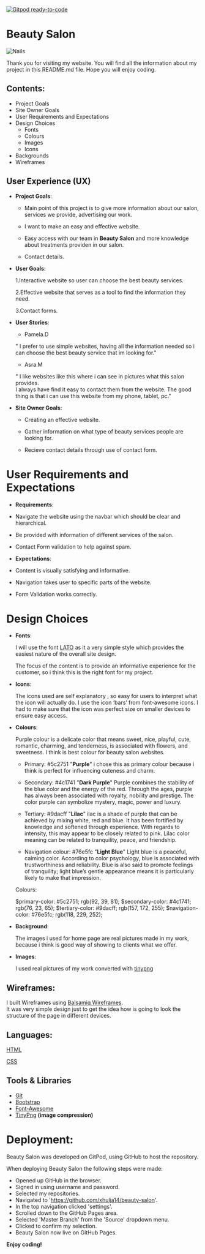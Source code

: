
[![Gitpod ready-to-code](https://img.shields.io/badge/Gitpod-ready--to--code-blue?logo=gitpod)](https://gitpod.io/#https://github.com/xhulja14/Xhulja-s-Beauty-Salon)


<!-- Heading-->
#  Beauty Salon


<!--Images-->

![Nails](https://c6b5e9d1-55e9-4e7e-845b-8fd2c4dc0ff9.ws-eu01.gitpod.io/mini-browser/workspace/beauty-salon/assets/css/images/image-2.jpeg)

Thank you for visiting my website. You will find all the information about my project in this README.md file.
Hope you will enjoy coding.

## Contents:
* Project Goals
* Site Owner Goals
* User Requirements and Expectations 
* Design Choices 
  * Fonts
   * Colours
   * Images
   * Icons
 * Backgrounds
 * Wireframes

## User Experience (UX)

<!--UL-->
* __Project Goals__: 
  
   *  Main point of this project is to give more information about our salon,
   services we provide, advertising our work.

   * I want to make an easy and effective website.
                                       <!--Strong-->
   * Easy access with our  team in __Beauty Salon__ and more knowledge about treatments providen in our salon.

   * Contact details.







<!--OL-->
* __User Goals__:
  
  1.Interactive website so user can choose the best beauty services.


  2.Effective website that serves as a tool to find the information they need.


  3.Contact forms.









* __User Stories__:
  
   * Pamela.D 

  " I prefer to use simple websites,
   having all the information needed so i can choose the best beauty service that im looking for."


  * Asra.M 

  " I like websites like this where i can see in pictures what this salon provides.    
    I always have find it easy to contact them from the website.
    The good thing is that i can use this website from my phone, tablet, pc."







* __Site Owner Goals__:

  * Creating an effective website.

  * Gather information on what type of beauty services people are looking for.
  * Recieve contact details through use of contact form.




# User Requirements and Expectations

  * __Requirements__:


   * Navigate the website using the navbar which should be clear and hierarchical.
  
   * Be provided with information of different services of the salon.

   * Contact Form validation to help against spam.







  * __Expectations__:

  * Content is visually satisfying and informative.
  
  * Navigation takes user to specific parts of the website.

  * Form Validation works correctly.


# Design Choices

* __Fonts__:
  
  I will use the font [LATO](http://www.latofonts.com/lato-free-fonts/) as it  a very simple style which provides the easiest
   nature of the overall site design.
   
    The focus of the content is to provide an informative experience for the customer,
     so i think this is the right font for my project.

* __Icons__:
  
  The icons used are self explanatory , so easy for users to interpret what the icon will actually do. 
  I use the icon ‘bars’ from font-awesome icons.
 I had to make sure that the icon was perfect size on smaller devices to ensure easy access.

* __Colours__:
  
   Purple colour is a delicate color that means sweet, nice, 
   playful, cute, romantic, charming, and tenderness,
    is associated with flowers, and sweetness. 
    I think is best  colour for beauty salon websites.

   * Primary: #5c2751 "__Purple__" i chose this as primary colour because i think
   is perfect for influencing cuteness and charm.

   * Secondary: #4c1741 "__Dark Purple__"  Purple combines the stability of the blue color and the energy of the red. Through the ages, purple has always been associated with royalty, nobility and prestige. The color purple can symbolize mystery, magic, power and luxury.
  
   * Tertiary: #9dacff  "__Lilac__" ilac is a shade of purple that can be achieved by mixing white, red and blue. It has been fortified by knowledge and softened through experience. With regards to intensity, this may appear to be closely related to pink. Lilac color meaning can be related to tranquility, peace, and friendship.
  
   * Navigation colour: #76e5fc "__Light Blue__" Light blue is a peaceful, calming color. According to color psychology, blue is associated with trustworthiness and reliability. Blue is also said to promote feelings of tranquility; light blue’s gentle appearance means it is particularly likely to make that impression.

    Colours:

    $primary-color: #5c2751; rgb(92, 39, 81);
    $secondary-color: #4c1741; rgb(76, 23, 65);
    $tertiary-color: #9dacff; rgb(157, 172, 255);
    $navigation-color: #76e5fc; rgb(118, 229, 252);

* __Background__:
  
  The images i used for home page are real pictures made in my work,
  because i think is good way of showing to clients what we offer.


 * __Images__:
  
   I used real pictures of my work converted with [tinypng](https://tinypng.com/)


## Wireframes:

I built Wireframes using [Balsamiq Wireframes](https://balsamiq.cloud/sezg2vv/p6gs2pk).  
It was very simple design just to get the idea how is going to look the structure of the page in different devices.
 


## Languages:

[HTML](https://en.wikipedia.org/wiki/HTML5)


[CSS](https://www.w3.org/Style/CSS/Overview.en.html)



## Tools & Libraries

* [Git](https://git-scm.com/)
* [Bootstrap](https://maps.google.com/)
* [Font-Awesome](https://fontawesome.com/)
* [TinyPng](https://tinypng.com/) __(image compression)__


 # Deployment:   

Beauty Salon was developed on GitPod, using  GitHub to host the repository.

When deploying Beauty Salon  the following steps were made:

 * Opened up GitHub in the browser.
 * Signed in using username and password.
 * Selected my repositories.
 *  Navigated to 'https://github.com/xhulja14/beauty-salon'.
 * In the top navigation clicked 'settings'.
 * Scrolled down to the GitHub Pages area.
 * Selected 'Master Branch' from the 'Source' dropdown menu.
 * Clicked to confirm my selection.
 * Beauty Salon now live on GitHub Pages.










<!--Strong-->

 __Enjoy coding!__
